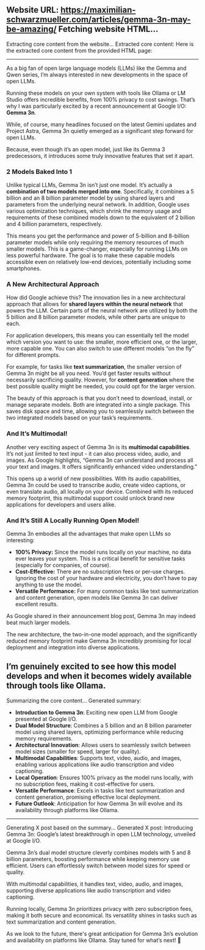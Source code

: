 Website URL: https://maximilian-schwarzmueller.com/articles/gemma-3n-may-be-amazing/
Fetching website HTML...
---------
Extracting core content from the website...
Extracted core content:
Here is the extracted core content from the provided HTML page:

---

As a big fan of open large language models (LLMs) like the Gemma and Qwen series, I’m always interested in new developments in the space of open LLMs.

Running these models on your own system with tools like Ollama or LM Studio offers incredible benefits, from 100% privacy to cost savings. That’s why I was particularly excited by a recent announcement at Google I/O: **Gemma 3n**.

While, of course, many headlines focused on the latest Gemini updates and Project Astra, Gemma 3n quietly emerged as a significant step forward for open LLMs.

Because, even though it’s an open model, just like its Gemma 3 predecessors, it introduces some truly innovative features that set it apart.

### 2 Models Baked Into 1
Unlike typical LLMs, Gemma 3n isn’t just one model. It’s actually a **combination of two models merged into one**. Specifically, it combines a 5 billion and an 8 billion parameter model by using shared layers and parameters from the underlying neural network. In addition, Google uses various optimization techniques, which shrink the memory usage and requirements of these combined models down to the equivalent of 2 billion and 4 billion parameters, respectively.

This means you get the performance and power of 5-billion and 8-billion parameter models while only requiring the memory resources of much smaller models. This is a game-changer, especially for running LLMs on less powerful hardware. The goal is to make these capable models accessible even on relatively low-end devices, potentially including some smartphones.

### A New Architectural Approach
How did Google achieve this? The innovation lies in a new architectural approach that allows for **shared layers within the neural network** that powers the LLM. Certain parts of the neural network are utilized by both the 5 billion and 8 billion parameter models, while other parts are unique to each.

For application developers, this means you can essentially tell the model which version you want to use: the smaller, more efficient one, or the larger, more capable one. You can also switch to use different models “on the fly” for different prompts.

For example, for tasks like **text summarization**, the smaller version of Gemma 3n might be all you need. You’d get faster results without necessarily sacrificing quality. However, for **content generation** where the best possible quality might be needed, you could opt for the larger version.

The beauty of this approach is that you don’t need to download, install, or manage separate models. Both are integrated into a single package. This saves disk space and time, allowing you to seamlessly switch between the two integrated models based on your task’s requirements.

### And It’s Multimodal!
Another very exciting aspect of Gemma 3n is its **multimodal capabilities**. It’s not just limited to text input - it can also process video, audio, and images. As Google highlights, “Gemma 3n can understand and process all your text and images. It offers significantly enhanced video understanding.”

This opens up a world of new possibilities. With its audio capabilities, Gemma 3n could be used to transcribe audio, create video captions, or even translate audio, all locally on your device. Combined with its reduced memory footprint, this multimodal support could unlock brand new applications for developers and users alike.

### And It’s Still A Locally Running Open Model!
Gemma 3n embodies all the advantages that make open LLMs so interesting:
- **100% Privacy:** Since the model runs locally on your machine, no data ever leaves your system. This is a critical benefit for sensitive tasks (especially for companies, of course).
- **Cost-Effective:** There are no subscription fees or per-use charges. Ignoring the cost of your hardware and electricity, you don’t have to pay anything to use the model.       
- **Versatile Performance:** For many common tasks like text summarization and content generation, open models like Gemma 3n can deliver excellent results.

As Google shared in their announcement blog post, Gemma 3n may indeed beat much larger models.

The new architecture, the two-in-one model approach, and the significantly reduced memory footprint make Gemma 3n incredibly promising for local deployment and integration into diverse applications.

I’m genuinely excited to see how this model develops and when it becomes widely available through tools like Ollama.
---------
Summarizing the core content...
Generated summary:
- **Introduction to Gemma 3n**: Exciting new open LLM from Google presented at Google I/O.
- **Dual Model Structure**: Combines a 5 billion and an 8 billion parameter model using shared layers, optimizing performance while reducing memory requirements.
- **Architectural Innovation**: Allows users to seamlessly switch between model sizes (smaller for speed, larger for quality).
- **Multimodal Capabilities**: Supports text, video, audio, and images, enabling various applications like audio transcription and video captioning.
- **Local Operation**: Ensures 100% privacy as the model runs locally, with no subscription fees, making it cost-effective for users.
- **Versatile Performance**: Excels in tasks like text summarization and content generation, promising effective local deployment.
- **Future Outlook**: Anticipation for how Gemma 3n will evolve and its availability through platforms like Ollama.
---------
Generating X post based on the summary...
Generated X post:
Introducing Gemma 3n: Google’s latest breakthrough in open LLM technology, unveiled at Google I/O.

Gemma 3n’s dual model structure cleverly combines models with 5 and 8 billion parameters, boosting performance while keeping memory use efficient. Users can effortlessly switch between model sizes for speed or quality.

With multimodal capabilities, it handles text, video, audio, and images, supporting diverse applications like audio transcription and video captioning.

Running locally, Gemma 3n prioritizes privacy with zero subscription fees, making it both secure and economical. Its versatility shines in tasks such as text summarization and content generation.

As we look to the future, there's great anticipation for Gemma 3n’s evolution and availability on platforms like Ollama. Stay tuned for what’s next! 🌟
